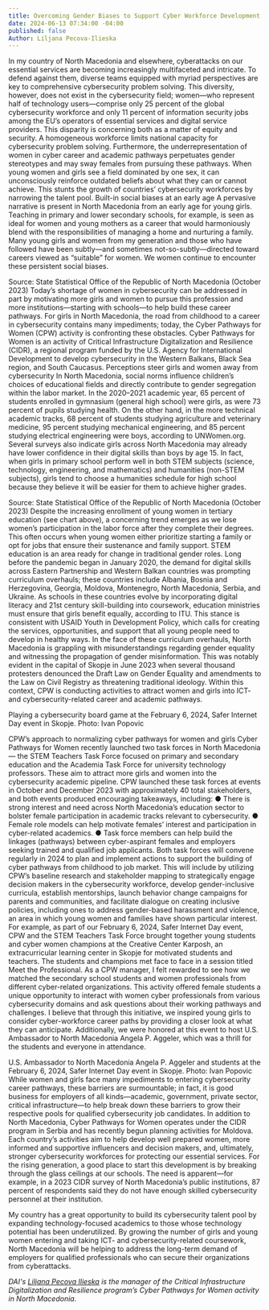 ```yaml
---
title: Overcoming Gender Biases to Support Cyber Workforce Development in North Macedonia
date: 2024-06-13 07:34:00 -04:00
published: false
Author: Liljana Pecova-Ilieska
---
```


In my country of North Macedonia and elsewhere, cyberattacks on our essential services are becoming increasingly multifaceted and intricate. To defend against them, diverse teams equipped with myriad perspectives are key to comprehensive cybersecurity problem solving. This diversity, however, does not exist in the cybersecurity field; women—who represent half of technology users—comprise only 25 percent of the global cybersecurity workforce and only 11 percent of information security jobs among the EU’s operators of essential services and digital service providers.
This disparity is concerning both as a matter of equity and security. A homogeneous workforce limits national capacity for cybersecurity problem solving. Furthermore, the underrepresentation of women in cyber career and academic pathways perpetuates gender stereotypes and may sway females from pursuing these pathways. When young women and girls see a field dominated by one sex, it can unconsciously reinforce outdated beliefs about what they can or cannot achieve. This stunts the growth of countries’ cybersecurity workforces by narrowing the talent pool.
Built-in social biases at an early age 
A pervasive narrative is present in North Macedonia from an early age for young girls. Teaching in primary and lower secondary schools, for example, is seen as ideal for women and young mothers as a career that would harmoniously blend with the responsibilities of managing a home and nurturing a family. Many young girls and women from my generation and those who have followed have been subtly—and sometimes not-so-subtly—directed toward careers viewed as “suitable” for women. We women continue to encounter these persistent social biases.
 
Source: State Statistical Office of the Republic of North Macedonia (October 2023)
Today’s shortage of women in cybersecurity can be addressed in part by motivating more girls and women to pursue this profession and more institutions—starting with schools—to help build these career pathways. For girls in North Macedonia, the road from childhood to a career in cybersecurity contains many impediments; today, the Cyber Pathways for Women (CPW) activity is confronting these obstacles. Cyber Pathways for Women is an activity of Critical Infrastructure Digitalization and Resilience (CIDR), a regional program funded by the U.S. Agency for International Development to develop cybersecurity in the Western Balkans, Black Sea region, and South Caucasus.
Perceptions steer girls and women away from cybersecurity
In North Macedonia, social norms influence children’s choices of educational fields and directly contribute to gender segregation within the labor market. In the 2020–2021 academic year, 65 percent of students enrolled in gymnasium (general high school) were girls, as were 73 percent of pupils studying health. On the other hand, in the more technical academic tracks, 68 percent of students studying agriculture and veterinary medicine, 95 percent studying mechanical engineering, and 85 percent studying electrical engineering were boys, according to UNWomen.org.
Several surveys also indicate girls across North Macedonia may already have lower confidence in their digital skills than boys by age 15. In fact, when girls in primary school perform well in both STEM subjects (science, technology, engineering, and mathematics) and humanities (non-STEM subjects), girls tend to choose a humanities schedule for high school because they believe it will be easier for them to achieve higher grades.  
 
Source: State Statistical Office of the Republic of North Macedonia (October 2023)
Despite the increasing enrollment of young women in tertiary education (see chart above), a concerning trend emerges as we lose women’s participation in the labor force after they complete their degrees. This often occurs when young women either prioritize starting a family or opt for jobs that ensure their sustenance and family support.
STEM education is an area ready for change in traditional gender roles. Long before the pandemic began in January 2020, the demand for digital skills across Eastern Partnership and Western Balkan countries was prompting curriculum overhauls; these countries include Albania, Bosnia and Herzegovina, Georgia, Moldova, Montenegro, North Macedonia, Serbia, and Ukraine. As schools in these countries evolve by incorporating digital literacy and 21st century skill-building into coursework, education ministries must ensure that girls benefit equally, according to ITU. This stance is consistent with USAID Youth in Development Policy, which calls for creating the services, opportunities, and support that all young people need to develop in healthy ways.
In the face of these curriculum overhauls, North Macedonia is grappling with misunderstandings regarding gender equality and witnessing the propagation of gender misinformation. This was notably evident in the capital of Skopje in June 2023 when several thousand protesters denounced the Draft Law on Gender Equality and amendments to the Law on Civil Registry as threatening traditional ideology. Within this context, CPW is conducting activities to attract women and girls into ICT- and cybersecurity-related career and academic pathways.
 
Playing a cybersecurity board game at the February 6, 2024, Safer Internet Day event in Skopje. Photo: Ivan Popovic

CPW’s approach to normalizing cyber pathways for women and girls
Cyber Pathways for Women recently launched two task forces in North Macedonia— the STEM Teachers Task Force focused on primary and secondary education and the Academia Task Force for university technology professors. These aim to attract more girls and women into the cybersecurity academic pipeline.
CPW launched these task forces at events in October and December 2023 with approximately 40 total stakeholders, and both events produced encouraging takeaways, including: 
●	There is strong interest and need across North Macedonia’s education sector to bolster female participation in academic tracks relevant to cybersecurity.
●	Female role models can help motivate females’ interest and participation in cyber-related academics.
●	Task force members can help build the linkages (pathways) between cyber-aspirant females and employers seeking trained and qualified job applicants.
Both task forces will convene regularly in 2024 to plan and implement actions to support the building of cyber pathways from childhood to job market. This will include by utilizing CPW’s baseline research and stakeholder mapping to strategically engage decision makers in the cybersecurity workforce, develop gender-inclusive curricula, establish mentorships, launch behavior change campaigns for parents and communities, and facilitate dialogue on creating inclusive policies, including ones to address gender-based harassment and violence, an area in which young women and families have shown particular interest.
For example, as part of our February 6, 2024, Safer Internet Day event, CPW and the STEM Teachers Task Force brought together young students and cyber women champions at the Creative Center Karposh, an extracurricular learning center in Skopje for motivated students and teachers. The students and champions met face to face in a session titled Meet the Professional. As a CPW manager, I felt rewarded to see how we matched the secondary school students and women professionals from different cyber-related organizations. This activity offered female students a unique opportunity to interact with women cyber professionals from various cybersecurity domains and ask questions about their working pathways and challenges. 
I believe that through this initiative, we inspired young girls to consider cyber-workforce career paths by providing a closer look at what they can anticipate. Additionally, we were honored at this event to host U.S. Ambassador to North Macedonia Angela P. Aggeler, which was a thrill for the students and everyone in attendance.
 
U.S. Ambassador to North Macedonia Angela P. Aggeler and students at the February 6, 2024, Safer Internet Day event in Skopje. Photo: Ivan Popovic
While women and girls face many impediments to entering cybersecurity career pathways, these barriers are surmountable; in fact, it is good business for employers of all kinds—academic, government, private sector, critical infrastructure—to help break down these barriers to grow their respective pools for qualified cybersecurity job candidates.
In addition to North Macedonia, Cyber Pathways for Women operates under the CIDR program in Serbia and has recently begun planning activities for Moldova. Each country’s activities aim to help develop well prepared women, more informed and supportive influencers and decision makers, and, ultimately, stronger cybersecurity workforces for protecting our essential services.
For the rising generation, a good place to start this development is by breaking through the glass ceilings at our schools. The need is apparent—for example, in a 2023 CIDR survey of North Macedonia’s public institutions, 87 percent of respondents said they do not have enough skilled cybersecurity personnel at their institution.

My country has a great opportunity to build its cybersecurity talent pool by expanding technology-focused academics to those whose technology potential has been underutilized. By growing the number of girls and young women entering and taking ICT- and cybersecurity-related coursework, North Macedonia will be helping to address the long-term demand of employers for qualified professionals who can secure their organizations from cyberattacks.

*DAI's [Liljana Pecova Ilieska](https://www.linkedin.com/in/liljana-pecova-ilieska/) is the manager of the Critical Infrastructure Digitalization and Resilience program’s Cyber Pathways for Women activity in North Macedonia.*